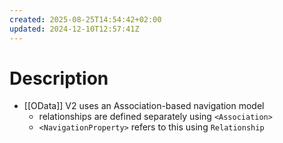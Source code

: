 ```yaml
---
created: 2025-08-25T14:54:42+02:00
updated: 2024-12-10T12:57:41Z
---
```

# Description
- [[OData]] V2 uses an Association-based navigation model
	- relationships are defined separately using `<Association>`
	- `<NavigationProperty>` refers to this using `Relationship`